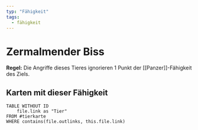 ```yaml
---
typ: "Fähigkeit"
tags:
  - fähigkeit
---
```


# Zermalmender Biss

**Regel:** Die Angriffe dieses Tieres ignorieren 1 Punkt der [[Panzer]]-Fähigkeit des Ziels.

## Karten mit dieser Fähigkeit

```dataview
TABLE WITHOUT ID   
	file.link as "Tier"
FROM #tierkarte
WHERE contains(file.outlinks, this.file.link)
````
